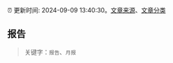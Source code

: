 :alarm_clock: 更新时间: 2024-09-09 13:40:30。[文章来源](/README.md)、[文章分类](/TAGS.md)

## 报告


> 关键字：`报告`、`月报`



